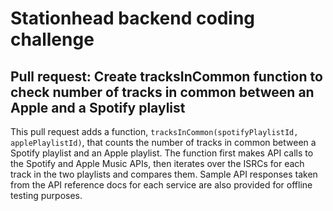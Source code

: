 # Stationhead backend coding challenge

## Pull request: Create tracksInCommon function to check number of tracks in common between an Apple and a Spotify playlist

This pull request adds a function, `tracksInCommon(spotifyPlaylistId, applePlaylistId)`, that counts the number of tracks in common between a Spotify playlist and an Apple playlist. The function first makes API calls to the Spotify and Apple Music APIs, then iterates over the ISRCs for each track in the two playlists and compares them. Sample API responses taken from the API reference docs for each service are also provided for offline testing purposes.